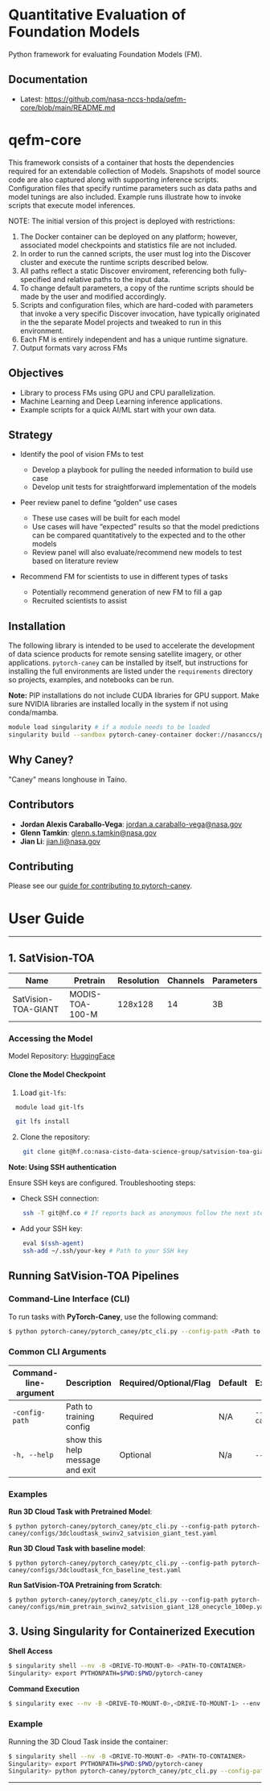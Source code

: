 # Quantitative Evaluation of Foundation Models

Python framework for evaluating Foundation Models (FM).  

## Documentation

- Latest: https://github.com/nasa-nccs-hpda/qefm-core/blob/main/README.md

# qefm-core

This framework consists of a container that hosts the dependencies required for an extendable collection of Models.  Snapshots of model source code are also captured along with supporting inference scripts.  Configuration files that specify runtime parameters such as data paths and model tunings are also included.  Example runs illustrate how to invoke scripts that execute model inferences.

NOTE:  The initial version of this project is deployed with restrictions:
1) The Docker container can be deployed on any platform; however, associated model checkpoints and statistics file are not included.
2) In order to run the canned scripts, the user must log into the Discover cluster and execute the runtime scripts described below.
3) All paths reflect a static Discover enviroment, referencing both fully-specified and relative paths to the input data.
4) To change default parameters, a copy of the runtime scripts should be made by the user and modified accordingly.
5) Scripts and configuration files, which are hard-coded with parameters that invoke a very specific Discover invocation, have typically originated in the the separate Model projects and tweaked to run in this environment.
6) Each FM is entirely independent and has a unique runtime signature.
7) Output formats vary across FMs

## Objectives

- Library to process FMs using GPU and CPU parallelization.
- Machine Learning and Deep Learning inference applications.
- Example scripts for a quick AI/ML start with your own data.

## Strategy

- Identify the pool of vision FMs to test​
	* Develop a playbook for pulling the needed information to build use case​
 	* Develop unit tests for straightforward implementation of the models​

- Peer review panel to define “golden” use cases​
	* These use cases will be built for each model​
 	* Use cases will have “expected” results so that the model predictions can be​ compared quantitatively to the expected and to the other models​
	* Review panel will also evaluate/recommend new models to test based on​ literature review​

- Recommend FM for scientists to use in different types of tasks​
	* Potentially recommend generation of new FM to fill a gap​
 	* Recruited scientists to assist 

## Installation

The following library is intended to be used to accelerate the development of data science products for remote sensing satellite imagery, or other applications. `pytorch-caney` can be installed by itself, but instructions for installing the full environments are listed under the `requirements` directory so projects, examples, and notebooks can be run.

**Note:** PIP installations do not include CUDA libraries for GPU support. Make sure NVIDIA libraries are installed locally in the system if not using conda/mamba.

```bash
module load singularity # if a module needs to be loaded
singularity build --sandbox pytorch-caney-container docker://nasanccs/pytorch-caney:latest
```

## Why Caney?

"Caney" means longhouse in Taíno.

## Contributors

- **Jordan Alexis Caraballo-Vega**: [jordan.a.caraballo-vega@nasa.gov](mailto:jordan.a.caraballo-vega@nasa.gov)
- **Glenn Tamkin**: [glenn.s.tamkin@nasa.gov](mailto:glenn.s.tamkin@nasa.gov)
- **Jian Li**: [jian.li@nasa.gov](mailto:jian.li@nasa.gov)

## Contributing

Please see our [guide for contributing to pytorch-caney](CONTRIBUTING.md).

# <b> User Guide </b>
---

##  1. <b> SatVision-TOA </b>

|Name|Pretrain|Resolution|Channels | Parameters|
|---|---|---|---|---|
|SatVision-TOA-GIANT|MODIS-TOA-100-M|128x128|14|3B|

### Accessing the Model

Model Repository: [HuggingFace](https://huggingface.co/nasa-cisto-data-science-group/satvision-toa-giant-patch8-window8-128)

#### **Clone the Model Checkpoint**

1. Load `git-lfs`:
```bash
  module load git-lfs
```
```bash
  git lfs install
```

2. Clone the repository:
```bash
	git clone git@hf.co:nasa-cisto-data-science-group/satvision-toa-giant-patch8-window8-128
```

<b> Note: Using SSH authentication </b>

Ensure SSH keys are configured. Troubleshooting steps:
- Check SSH connection:
```bash
	ssh -T git@hf.co # If reports back as anonymous follow the next steps
```
- Add your SSH key:
```bash
	eval $(ssh-agent)
	ssh-add ~/.ssh/your-key # Path to your SSH key
```

## <b> Running SatVision-TOA Pipelines </b>

### <b> Command-Line Interface (CLI) </b>

To run tasks with **PyTorch-Caney**, use the following command:

```bash
$ python pytorch-caney/pytorch_caney/ptc_cli.py --config-path <Path to config file>
```

### <b> Common CLI Arguments </b>
| Command-line-argument | Description                                         |Required/Optional/Flag | Default  | Example                  |
| --------------------- |:----------------------------------------------------|:---------|:---------|:--------------------------------------|
| `-config-path`                  | Path to training config                                   | Required | N/A      |`--config-path pytorch-caney/configs/3dcloudtask_swinv2_satvision_gaint_test.yaml`         |
| `-h, --help`               | show this help message and exit                  | Optional | N/a      |`--help`, `-h` |


### <b> Examples </b>

**Run 3D Cloud Task with Pretrained Model**:
```shell
$ python pytorch-caney/pytorch_caney/ptc_cli.py --config-path pytorch-caney/configs/3dcloudtask_swinv2_satvision_giant_test.yaml
```
**Run 3D Cloud Task with baseline model**:
```shell
$ python pytorch-caney/pytorch_caney/ptc_cli.py --config-path pytorch-caney/configs/3dcloudtask_fcn_baseline_test.yaml
```

**Run SatVision-TOA Pretraining from Scratch**:
```shell
$ python pytorch-caney/pytorch_caney/ptc_cli.py --config-path pytorch-caney/configs/mim_pretrain_swinv2_satvision_giant_128_onecycle_100ep.yaml
```

## **3. Using Singularity for Containerized Execution**

**Shell Access**

```bash
$ singularity shell --nv -B <DRIVE-TO-MOUNT-0> <PATH-TO-CONTAINER>
Singularity> export PYTHONPATH=$PWD:$PWD/pytorch-caney
```

**Command Execution**
```bash
$ singularity exec --nv -B <DRIVE-TO-MOUNT-0>,<DRIVE-TO-MOUNT-1> --env PYTHONPATH=$PWD:$PWD/pytorch-caney <PATH-TO-CONTAINER> COMMAND
```

### **Example**

Running the 3D Cloud Task inside the container:

```bash
$ singularity shell --nv -B <DRIVE-TO-MOUNT-0> <PATH-TO-CONTAINER>
Singularity> export PYTHONPATH=$PWD:$PWD/pytorch-caney
Singularity> python pytorch-caney/pytorch_caney/ptc_cli.py --config-path pytorch-caney/configs/3dcloudtask_swinv2_satvision_giant_test.yaml
```

---
